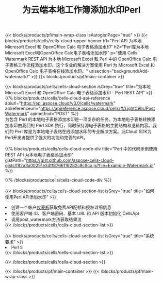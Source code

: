 ﻿---
title: 为云端本地工作簿添加水印Perl
description: 用于为 Microsoft Excel 和 OpenOffice Calc 添加水印的云 API 和 SDK Perl。通过 Cells 云 API SDK 为 Perl 添加本地电子表格水印。
url: /zh/perl/background/add-watermark/
---
{{< blocks/products/pf/main-wrap-class isAutogenPage="true" >}}
{{< blocks/products/cells/cells-cloud-upper-banner h1="Perl API 为本地 Microsoft Excel 和 OpenOffice Calc 电子表格添加水印" h2="Perl库为本地Microsoft Excel和OpenOffice Calc电子表格添加水印" p="使用 Cells Watermark REST API 为本地 Microsoft Excel 和 Perl 中的 OpenOffice Calc 电子表格工作流程添加水印。这个专业的解决方案使用 Perl 为 Microsoft Excel 和 OpenOffice Calc 电子表格在线添加水印。" urlsection="background/Add-watermark/" >}}
{{< blocks/products/pf/main-container >}}

{{< blocks/products/cells/cells-cloud-section isGrey="true" title="为本地 Microsoft Excel 和 OpenOffice Calc 电子表格添加水印 - Perl REST API" >}}
{{% blocks/products/cells/cells-cloud-api-reference apiurl="https://api.aspose.cloud/v3.0/cells/watermark" apireferenceurl="https://apireference.aspose.cloud/cells/#/LightCells/PostWatermark" apimethod="POST" %}}
<br/>
为包含 Perl 的本地电子表格添加水印是一项复杂的任务。为本地电子表格转换添加水印由我们的 Perl SDK 执行，同时保持源电子表格的主要结构和逻辑内容。我们的 Perl 库是为本地电子表格在线添加水印的专业解决方案。此Cloud SDK为Perl开发者提供了强大的功能和完善的API。
<br/>
<br/>
{{% blocks/products/cells/cells-cloud-code-div title="Perl 中的代码示例使用 REST API 为本地电子表格添加水印" gistPath="https://gist.github.com/aspose-cells-cloud-gists/f82a3a00251e34ff8766116282c8c9ca.js?file=Example-Watermark.pl" %}}
  
{{% /blocks/products/cells/cells-cloud-code-div %}}
<br/>
<br/>
{{< blocks/products/cells/cells-cloud-section-list isGrey="true" title="如何使用Perl API添加水印" >}}
<li>创建一个帐户<a href="https://dashboard.aspose.cloud/">仪表板</a>获取免费API配额和授权详细信息</li>
<li>使用客户端 ID、客户端密码、基本 URL 和 API 版本初始化 CellsApi</li>
<li>调用post_watermark方法获取结果流</li>
{{< /blocks/products/cells/cells-cloud-section-list >}}
<br/>
<br/>
{{< blocks/products/cells/cells-cloud-section-list isGrey="true" title="系统要求" >}}
<li>Perl 5</li>
{{< /blocks/products/cells/cells-cloud-section-list >}}

{{< /blocks/products/cells/cells-cloud-section >}}

{{< /blocks/products/pf/main-container >}}
{{< /blocks/products/pf/main-wrap-class >}}
